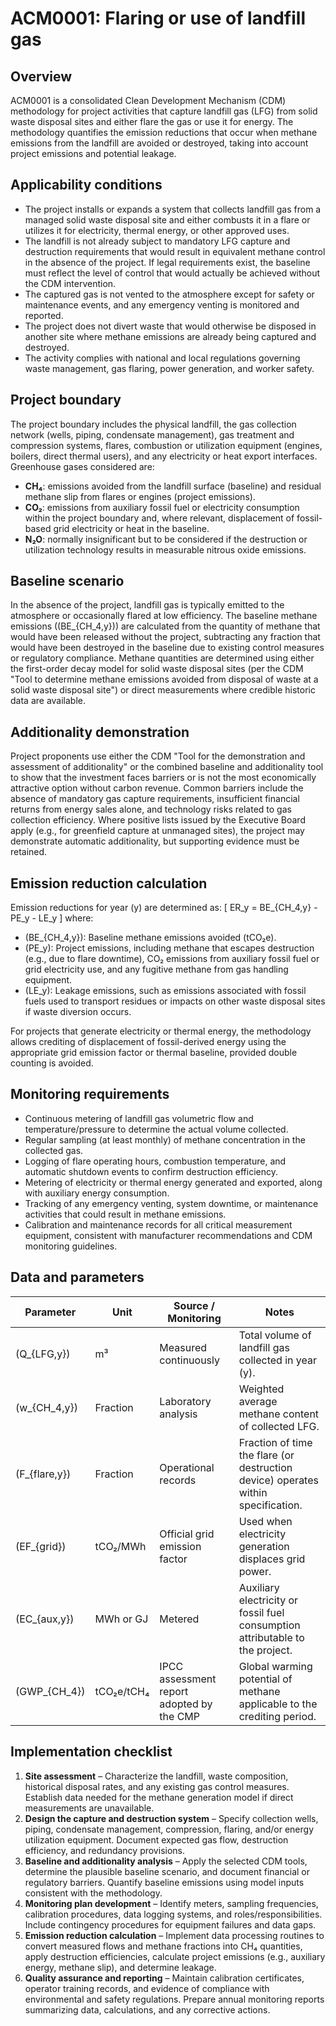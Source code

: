 # ACM0001: Flaring or use of landfill gas

## Overview
ACM0001 is a consolidated Clean Development Mechanism (CDM) methodology for project activities that capture landfill gas (LFG) from solid waste disposal sites and either flare the gas or use it for energy. The methodology quantifies the emission reductions that occur when methane emissions from the landfill are avoided or destroyed, taking into account project emissions and potential leakage.

## Applicability conditions
- The project installs or expands a system that collects landfill gas from a managed solid waste disposal site and either combusts it in a flare or utilizes it for electricity, thermal energy, or other approved uses.
- The landfill is not already subject to mandatory LFG capture and destruction requirements that would result in equivalent methane control in the absence of the project. If legal requirements exist, the baseline must reflect the level of control that would actually be achieved without the CDM intervention.
- The captured gas is not vented to the atmosphere except for safety or maintenance events, and any emergency venting is monitored and reported.
- The project does not divert waste that would otherwise be disposed in another site where methane emissions are already being captured and destroyed.
- The activity complies with national and local regulations governing waste management, gas flaring, power generation, and worker safety.

## Project boundary
The project boundary includes the physical landfill, the gas collection network (wells, piping, condensate management), gas treatment and compression systems, flares, combustion or utilization equipment (engines, boilers, direct thermal users), and any electricity or heat export interfaces. Greenhouse gases considered are:
- **CH₄**: emissions avoided from the landfill surface (baseline) and residual methane slip from flares or engines (project emissions).
- **CO₂**: emissions from auxiliary fossil fuel or electricity consumption within the project boundary and, where relevant, displacement of fossil-based grid electricity or heat in the baseline.
- **N₂O**: normally insignificant but to be considered if the destruction or utilization technology results in measurable nitrous oxide emissions.

## Baseline scenario
In the absence of the project, landfill gas is typically emitted to the atmosphere or occasionally flared at low efficiency. The baseline methane emissions (\(BE_{CH_4,y}\)) are calculated from the quantity of methane that would have been released without the project, subtracting any fraction that would have been destroyed in the baseline due to existing control measures or regulatory compliance. Methane quantities are determined using either the first-order decay model for solid waste disposal sites (per the CDM "Tool to determine methane emissions avoided from disposal of waste at a solid waste disposal site") or direct measurements where credible historic data are available.

## Additionality demonstration
Project proponents use either the CDM "Tool for the demonstration and assessment of additionality" or the combined baseline and additionality tool to show that the investment faces barriers or is not the most economically attractive option without carbon revenue. Common barriers include the absence of mandatory gas capture requirements, insufficient financial returns from energy sales alone, and technology risks related to gas collection efficiency. Where positive lists issued by the Executive Board apply (e.g., for greenfield capture at unmanaged sites), the project may demonstrate automatic additionality, but supporting evidence must be retained.

## Emission reduction calculation
Emission reductions for year \(y\) are determined as:
\[
ER_y = BE_{CH_4,y} - PE_y - LE_y
\]
where:
- \(BE_{CH_4,y}\): Baseline methane emissions avoided (tCO₂e).
- \(PE_y\): Project emissions, including methane that escapes destruction (e.g., due to flare downtime), CO₂ emissions from auxiliary fossil fuel or grid electricity use, and any fugitive methane from gas handling equipment.
- \(LE_y\): Leakage emissions, such as emissions associated with fossil fuels used to transport residues or impacts on other waste disposal sites if waste diversion occurs.

For projects that generate electricity or thermal energy, the methodology allows crediting of displacement of fossil-derived energy using the appropriate grid emission factor or thermal baseline, provided double counting is avoided.

## Monitoring requirements
- Continuous metering of landfill gas volumetric flow and temperature/pressure to determine the actual volume collected.
- Regular sampling (at least monthly) of methane concentration in the collected gas.
- Logging of flare operating hours, combustion temperature, and automatic shutdown events to confirm destruction efficiency.
- Metering of electricity or thermal energy generated and exported, along with auxiliary energy consumption.
- Tracking of any emergency venting, system downtime, or maintenance activities that could result in methane emissions.
- Calibration and maintenance records for all critical measurement equipment, consistent with manufacturer recommendations and CDM monitoring guidelines.

## Data and parameters
| Parameter | Unit | Source / Monitoring | Notes |
|-----------|------|--------------------|-------|
| \(Q_{LFG,y}\) | m³ | Measured continuously | Total volume of landfill gas collected in year \(y\). |
| \(w_{CH_4,y}\) | Fraction | Laboratory analysis | Weighted average methane content of collected LFG. |
| \(F_{flare,y}\) | Fraction | Operational records | Fraction of time the flare (or destruction device) operates within specification. |
| \(EF_{grid}\) | tCO₂/MWh | Official grid emission factor | Used when electricity generation displaces grid power. |
| \(EC_{aux,y}\) | MWh or GJ | Metered | Auxiliary electricity or fossil fuel consumption attributable to the project. |
| \(GWP_{CH_4}\) | tCO₂e/tCH₄ | IPCC assessment report adopted by the CMP | Global warming potential of methane applicable to the crediting period. |

## Implementation checklist
1. **Site assessment** – Characterize the landfill, waste composition, historical disposal rates, and any existing gas control measures. Establish data needed for the methane generation model if direct measurements are unavailable.
2. **Design the capture and destruction system** – Specify collection wells, piping, condensate management, compression, flaring, and/or energy utilization equipment. Document expected gas flow, destruction efficiency, and redundancy provisions.
3. **Baseline and additionality analysis** – Apply the selected CDM tools, determine the plausible baseline scenario, and document financial or regulatory barriers. Quantify baseline emissions using model inputs consistent with the methodology.
4. **Monitoring plan development** – Identify meters, sampling frequencies, calibration procedures, data logging systems, and roles/responsibilities. Include contingency procedures for equipment failures and data gaps.
5. **Emission reduction calculation** – Implement data processing routines to convert measured flows and methane fractions into CH₄ quantities, apply destruction efficiencies, calculate project emissions (e.g., auxiliary energy, methane slip), and determine leakage.
6. **Quality assurance and reporting** – Maintain calibration certificates, operator training records, and evidence of compliance with environmental and safety regulations. Prepare annual monitoring reports summarizing data, calculations, and any corrective actions.
